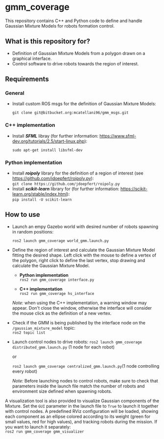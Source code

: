 
# gmm_coverage #

  

This repository contains C++ and Python code to define and handle Gaussian Mixture Models for robots formation control.

  

## What is this repository for? ###

  

* Definition of Gaussian Mixture Models from a polygon drawn on a graphical interface.
* Control software to drive robots towards the region of interest.

  

## Requirements ##
 
### General ###
* Install custom ROS msgs for the definition of Gaussian Mixture Models:

    `git clone git@bitbucket.org:mcatellani96/gmm_msgs.git`


### C++ implementation ###

* Install ***SFML*** libray (for further information: https://www.sfml-dev.org/tutorials/2.5/start-linux.php):

	`sudo apt-get install libsfml-dev`

### Python implementation ###
* Install ***roipoly*** library for the definition of a region of interest (see https://github.com/jdoepfert/roipoly.py):   
	`git clone https://github.com/jdoepfert/roipoly.py`
* Install ***scikit-learn*** library for  (for further information: https://scikit-learn.org/stable/index.html):   
	`pip install -U scikit-learn`
	

  

## How to use ##

* Launch an empy Gazebo world with desired number of robots spawning in random positions:

	`ros2 launch gmm_coverage world_gmm.launch.py`

 * Define the region of interest and calculate the Gaussian Mixture Model fitting the desired shape. Left click with the mouse to define a vertex of the polygon, right click to define the last vertex, stop drawing and calculate the Gaussian Mixture Model.
	 * **Python implementation**   
	 `ros2 run gmm_coverage interface.py`
	 
	 * **C++ implementation**   
	 `ros2 run gmm_coverage hs_interface`
	 
	 *Note:* when using the C++ implementation, a warning window may appear. Don't close the window, otherwise the interface will consider the mouse click as the definition of a new vertex.

* Check if the GMM is being published by the interface node on the `/gaussian_mixture_model` topic:   
	`ros2 topic list`

* Launch control nodes to drive robots:
	`ros2 launch gmm_coverage distributed_gmm.launch.py` (1 node for each robot)   

	or   

	`ros2 launch gmm_coverage centralized_gmm.launch.py`(1 node controlling every robot)   

	*Note:* Before launching nodes to control robots, make sure to check that parameters inside the launch file match the number of robots and environment size defined when spawning robots.
	 

A visualization tool is also provided to visualize Gaussian components of the Mixture. Set the `GUI` parameter in the launch file to `True` to launch it together with control nodes. A predefined RViz configuration will be loaded, showing each component as an ellipse colored according to its weight (green for small values, red for high values), and tracking robots during the mission. If you want to launch it separately:   
`ros2 run gmm_coverage gmm_visualizer`
